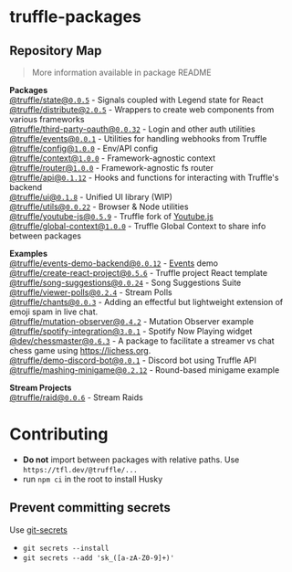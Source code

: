 # truffle-packages

## Repository Map

> More information available in package README

<!-- START PACKAGES -->

**Packages**  
[@truffle/state@`0.0.5`](./state) - Signals coupled with Legend state for React  
[@truffle/distribute@`2.0.5`](./distribute) - Wrappers to create web components from various frameworks  
[@truffle/third-party-oauth@`0.0.32`](./third-party-oauth) - Login and other auth utilities  
[@truffle/events@`0.0.1`](./events) - Utilities for handling webhooks from Truffle  
[@truffle/config@`1.0.0`](./config) - Env/API config  
[@truffle/context@`1.0.0`](./context) - Framework-agnostic context  
[@truffle/router@`1.0.0`](./router) - Framework-agnostic fs router  
[@truffle/api@`0.1.12`](./api) - Hooks and functions for interacting with Truffle's backend  
[@truffle/ui@`0.1.8`](./ui) - Unified UI library (WIP)  
[@truffle/utils@`0.0.22`](./utils) - Browser & Node utilities  
[@truffle/youtube-js@`0.5.9`](./youtube-js) - Truffle fork of [Youtube.js](https://github.com/LuanRT/YouTube.js)  
[@truffle/global-context@`1.0.0`](./global-context) - Truffle Global Context to share info between packages

**Examples**  
[@truffle/events-demo-backend@`0.0.12`](./examples/events-demo-backend) - [Events](../../events) demo  
[@truffle/create-react-project@`0.5.6`](./examples/create-react-project) - Truffle project React template  
[@truffle/song-suggestions@`0.0.24`](./examples/song-suggestions) - Song Suggestions Suite  
[@truffle/viewer-polls@`0.2.4`](./examples/viewer-polls) - Stream Polls  
[@truffle/chants@`0.0.3`](./examples/chants) - Adding an effectful but lightweight extension of emoji spam in live chat.  
[@truffle/mutation-observer@`0.4.2`](./examples/mutation-observer) - Mutation Observer example  
[@truffle/spotify-integration@`3.0.1`](./examples/spotify-integration) - Spotify Now Playing widget  
[@dev/chessmaster@`0.6.3`](./examples/chessmaster) - A package to facilitate a streamer vs chat chess game using https://lichess.org.  
[@truffle/demo-discord-bot@`0.0.1`](./examples/discord-bot-demo) - Discord bot using Truffle API  
[@truffle/mashing-minigame@`0.2.12`](./examples/mashing-minigame) - Round-based minigame example

**Stream Projects**  
[@truffle/raid@`0.0.6`](./stream-projects/raid) - Stream Raids

<!-- END PACKAGES -->

# Contributing

- **Do not** import between packages with relative paths. Use
  `https://tfl.dev/@truffle/...`
- run `npm ci` in the root to install Husky

## Prevent committing secrets

Use [git-secrets](https://github.com/awslabs/git-secrets#installing-git-secrets)

- `git secrets --install`
- `git secrets --add 'sk_([a-zA-Z0-9]+)'`
